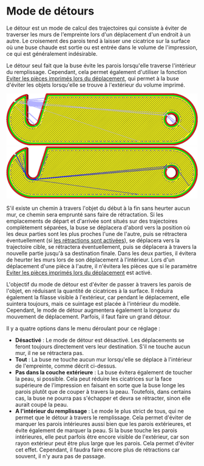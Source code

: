 Mode de détours
====
Le détour est un mode de calcul des trajectoires qui consiste à éviter de traverser les murs de l'empreinte lors d'un déplacement d'un endroit à un autre. Le croisement des parois tend à laisser une cicatrice sur la surface où une buse chaude est sortie ou est entrée dans le volume de l'impression, ce qui est généralement indésirable.

Le détour seul fait que la buse évite les parois lorsqu'elle traverse l'intérieur du remplissage. Cependant, cela permet également d'utiliser la fonction [Eviter les pièces imprimés lors du déplacement](travel_avoid_other_parts.md), qui permet à la buse d'éviter les objets lorsqu'elle se trouve à l'extérieur du volume imprimé.

![Détour désactivé, le mouvement de déplacement traverse les parois de l'impression](../../../articles/images/retraction_combing_off.png)
![Détour activé, un détour est fait pour éviter de traverser les murs](../../../articles/images/retraction_combing_on.png)

S'il existe un chemin à travers l'objet du début à la fin sans heurter aucun mur, ce chemin sera emprunté sans faire de rétractation. Si les emplacements de départ et d'arrivée sont situés sur des trajectoires complètement séparées, la buse se déplacera d'abord vers la position où les deux parties sont les plus proches l'une de l'autre, puis se rétractera éventuellement (si [les rétractions sont activées](retraction_enable.md)), se déplacera vers la trajectoire cible, se rétractera éventuellement, puis se déplacera à travers la nouvelle partie jusqu'à sa destination finale. Dans les deux parties, il évitera de heurter les murs lors de son déplacement à l'intérieur. Lors d'un déplacement d'une pièce à l'autre, il n'évitera les pièces que si le paramètre [Eviter les pièces imprimés lors du déplacement](travel_avoid_other_parts.md) est activé.

L'objectif du mode de détour est d'éviter de passer à travers les parois de l'objet, en réduisant la quantité de cicatrices à la surface. Il réduira également la filasse visible à l'extérieur, car pendant le déplacement, elle suintera toujours, mais ce suintage est placée à l'intérieur du modèle. Cependant, le mode de détour augmentera également la longueur du mouvement de déplacement. Parfois, il faut faire un grand détour.

Il y a quatre options dans le menu déroulant pour ce réglage :
* **Désactivé** : Le mode de détour est désactivé. Les déplacements se feront toujours directement vers leur destination. S'il ne touche aucun mur, il ne se rétractera pas.
* **Tout** : La buse ne touche aucun mur lorsqu'elle se déplace à l'intérieur de l'empreinte, comme décrit ci-dessus.
* **Pas dans la couche extérieure** : La buse évitera également de toucher la peau, si possible. Cela peut réduire les cicatrices sur la face supérieure de l'impression en faisant en sorte que la buse longe les parois plutôt que de couper à travers la peau. Toutefois, dans certains cas, la buse ne pourra pas s'échapper et devra se rétracter, sinon elle aurait coupé la peau.
* **A l'intérieur du remplissage** : Le mode le plus strict de tous, qui ne permet que le détour à travers le remplissage. Cela permet d'éviter de marquer les parois intérieures aussi bien que les parois extérieures, et évite également de marquer la peau. Si la buse touche les parois intérieures, elle peut parfois être encore visible de l'extérieur, car son rayon extérieur peut être plus large que les parois. Cela permet d'éviter cet effet. Cependant, il faudra faire encore plus de rétractions car souvent, il n'y aura pas de passage.
